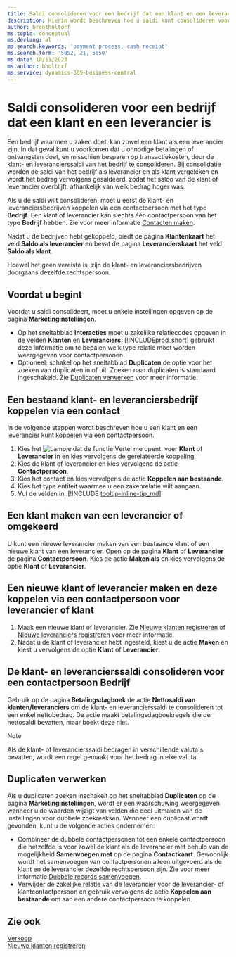 ```yaml
---
title: Saldi consolideren voor een bedrijf dat een klant en een leverancier is
description: Hierin wordt beschreven hoe u saldi kunt consolideren voor een klant die tevens leverancier is.
author: brentholtorf
ms.topic: conceptual
ms.devlang: al
ms.search.keywords: 'payment process, cash receipt'
ms.search.form: '5052, 21, 5050'
ms.date: 10/11/2023
ms.author: bholtorf
ms.service: dynamics-365-business-central
---
```

# Saldi consolideren voor een bedrijf dat een klant en een leverancier is
Een bedrijf waarmee u zaken doet, kan zowel een klant als een leverancier zijn. In dat geval kunt u voorkomen dat u onnodige betalingen of ontvangsten doet, en misschien besparen op transactiekosten, door de klant- en leverancierssaldi van het bedrijf te consolideren. Bij consolidatie worden de saldi van het bedrijf als leverancier en als klant vergeleken en wordt het bedrag vervolgens gesaldeerd, zodat het saldo van de klant of leverancier overblijft, afhankelijk van welk bedrag hoger was. 

Als u de saldi wilt consolideren, moet u eerst de klant- en leveranciersbedrijven koppelen via een contactpersoon met het type **Bedrijf**. Een klant of leverancier kan slechts één contactpersoon van het type **Bedrijf** hebben. Zie voor meer informatie [Contacten maken](marketing-create-contact-companies.md).

Nadat u de bedrijven hebt gekoppeld, biedt de pagina **Klantenkaart** het veld **Saldo als leverancier** en bevat de pagina **Leverancierskaart** het veld **Saldo als klant**.

Hoewel het geen vereiste is, zijn de klant- en leveranciersbedrijven doorgaans dezelfde rechtspersoon. 

## Voordat u begint
Voordat u saldi consolideert, moet u enkele instellingen opgeven op de pagina **Marketinginstellingen**. 

* Op het sneltabblad **Interacties** moet u zakelijke relatiecodes opgeven in de velden **Klanten** en **Leveranciers**. [!INCLUDE[prod_short](includes/prod_short.md)] gebruikt deze informatie om te bepalen welk type relatie moet worden weergegeven voor contactpersonen. 
* Optioneel: schakel op het sneltabblad **Duplicaten** de optie voor het zoeken van duplicaten in of uit. Zoeken naar duplicaten is standaard ingeschakeld. Zie [Duplicaten verwerken](#handling-duplicates) voor meer informatie. 

## Een bestaand klant- en leveranciersbedrijf koppelen via een contact
In de volgende stappen wordt beschreven hoe u een klant en een leverancier kunt koppelen via een contactpersoon.

1. Kies het ![Lampje dat de functie Vertel me opent.](media/ui-search/search_small.png "Vertel me wat u wilt doen") voer **Klant** of **Leverancier** in en kies vervolgens de gerelateerde koppeling.
2. Kies de klant of leverancier en kies vervolgens de actie **Contactpersoon**.   
3. Kies het contact en kies vervolgens de actie **Koppelen aan bestaande**.
4. Kies het type entiteit waarmee u een zakenrelatie wilt aangaan.
5. Vul de velden in. [!INCLUDE [tooltip-inline-tip_md](includes/tooltip-inline-tip_md.md)]

## Een klant maken van een leverancier of omgekeerd
U kunt een nieuwe leverancier maken van een bestaande klant of een nieuwe klant van een leverancier. Open op de pagina **Klant** of **Leverancier** de pagina **Contactpersoon**. Kies de actie **Maken als** en kies vervolgens de optie **Klant** of **Leverancier**. 

## Een nieuwe klant of leverancier maken en deze koppelen via een contactpersoon voor leverancier of klant
1. Maak een nieuwe klant of leverancier. Zie [Nieuwe klanten registreren](sales-how-register-new-customers.md) of [Nieuwe leveranciers registreren](sales-how-register-new-customers.md) voor meer informatie.
2. Nadat u de klant of leverancier hebt ingesteld, kiest u de actie **Maken** en kiest u vervolgens de optie **Klant** of **Leverancier**. 

## De klant- en leverancierssaldi consolideren voor een contactpersoon Bedrijf
Gebruik op de pagina **Betalingsdagboek** de actie **Nettosaldi van klanten/leveranciers** om de klant- en leverancierssaldi te consolideren tot een enkel nettobedrag. De actie maakt betalingsdagboekregels die de nettosaldi bevatten, maar boekt deze niet.

> [!NOTE]
> Als de klant- of leverancierssaldi bedragen in verschillende valuta's bevatten, wordt een regel gemaakt voor het bedrag in elke valuta.

## Duplicaten verwerken
Als u duplicaten zoeken inschakelt op het sneltabblad **Duplicaten** op de pagina **Marketinginstellingen**, wordt er een waarschuwing weergegeven wanneer u de waarden wijzigt van velden die deel uitmaken van de instellingen voor dubbele zoekreeksen. Wanneer een duplicaat wordt gevonden, kunt u de volgende acties ondernemen:

* Combineer de dubbele contactpersonen tot een enkele contactpersoon die hetzelfde is voor zowel de klant als de leverancier met behulp van de mogelijkheid **Samenvoegen met** op de pagina **Contactkaart**. Gewoonlijk wordt het samenvoegen van contactpersonen alleen uitgevoerd als de klant en de leverancier dezelfde rechtspersoon zijn. Zie voor meer informatie [Dubbele records samenvoegen](sales-how-merge-duplicate-records.md). 
* Verwijder de zakelijke relatie van de leverancier voor de leverancier- of klantcontactpersoon en gebruik vervolgens de actie **Koppelen aan bestaande** om aan een andere contactpersoon te koppelen.    

## Zie ook
[Verkoop](sales-manage-sales.md)  
[Nieuwe klanten registreren](sales-how-register-new-customers.md)  
